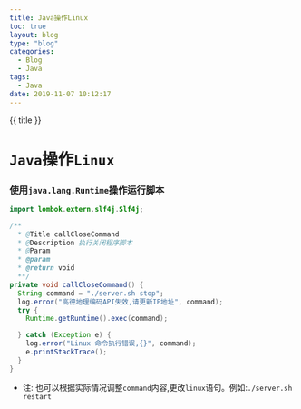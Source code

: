 ```yaml
---
title: Java操作Linux
toc: true
layout: blog
type: "blog"
categories:
  - Blog
  - Java
tags:
  - Java
date: 2019-11-07 10:12:17
---
```


{{ title }}

<!-- more -->

# `Java`操作`Linux`

### 使用`java.lang.Runtime`操作运行脚本

```java
import lombok.extern.slf4j.Slf4j;

/**
  * @Title callCloseCommand
  * @Description 执行关闭程序脚本
  * @Param
  * @param
  * @return void
  **/
private void callCloseCommand() {
  String command = "./server.sh stop";
  log.error("高德地理编码API失效,请更新IP地址", command);
  try {
    Runtime.getRuntime().exec(command);

  } catch (Exception e) {
    log.error("Linux 命令执行错误,{}", command);
    e.printStackTrace();
  }
}
```

* 注: 也可以根据实际情况调整`command`内容,更改`linux`语句。例如:`./server.sh restart`